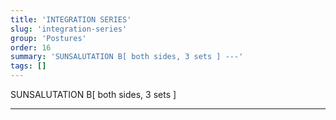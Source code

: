 ```yaml
---
title: 'INTEGRATION SERIES'
slug: 'integration-series'
group: 'Postures'
order: 16
summary: 'SUNSALUTATION B[ both sides, 3 sets ] ---'
tags: []
---
```


SUNSALUTATION B[ both sides, 3 sets ]

---

